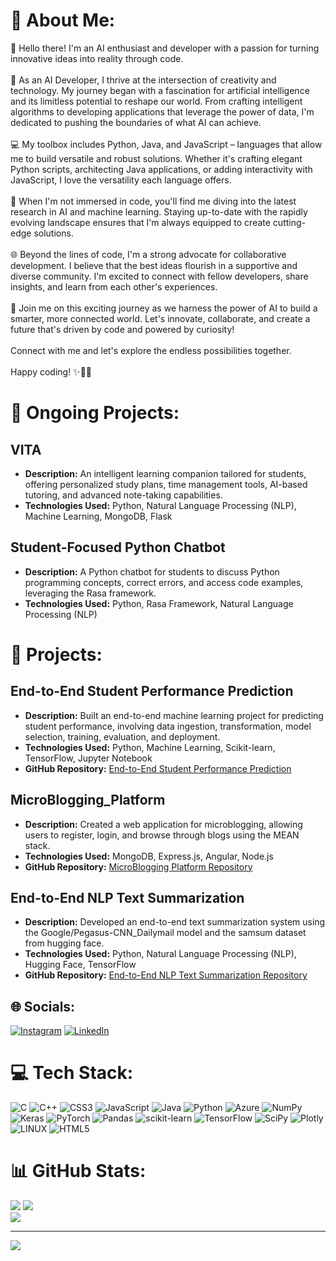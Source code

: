 # 💫 About Me:
👋 Hello there! I'm an AI enthusiast and developer with a passion for turning innovative ideas into reality through code.<br><br>🌟 As an AI Developer, I thrive at the intersection of creativity and technology. My journey began with a fascination for artificial intelligence and its limitless potential to reshape our world. From crafting intelligent algorithms to developing applications that leverage the power of data, I'm dedicated to pushing the boundaries of what AI can achieve.<br><br>💻 My toolbox includes Python, Java, and JavaScript – languages that allow me to build versatile and robust solutions. Whether it's crafting elegant Python scripts, architecting Java applications, or adding interactivity with JavaScript, I love the versatility each language offers.<br><br>🧠 When I'm not immersed in code, you'll find me diving into the latest research in AI and machine learning. Staying up-to-date with the rapidly evolving landscape ensures that I'm always equipped to create cutting-edge solutions.<br><br>🌐 Beyond the lines of code, I'm a strong advocate for collaborative development. I believe that the best ideas flourish in a supportive and diverse community. I'm excited to connect with fellow developers, share insights, and learn from each other's experiences.<br><br>🚀 Join me on this exciting journey as we harness the power of AI to build a smarter, more connected world. Let's innovate, collaborate, and create a future that's driven by code and powered by curiosity!<br><br>Connect with me and let's explore the endless possibilities together.<br><br>Happy coding! ✨🤖🚀


# 🚀 Ongoing Projects:

## VITA
- **Description:** An intelligent learning companion tailored for students, offering personalized study plans, time management tools, AI-based tutoring, and advanced note-taking capabilities.
- **Technologies Used:** Python, Natural Language Processing (NLP), Machine Learning, MongoDB, Flask

## Student-Focused Python Chatbot
- **Description:** A Python chatbot for students to discuss Python programming concepts, correct errors, and access code examples, leveraging the Rasa framework.
- **Technologies Used:** Python, Rasa Framework, Natural Language Processing (NLP)

# 🚀 Projects:

## End-to-End Student Performance Prediction
- **Description:** Built an end-to-end machine learning project for predicting student performance, involving data ingestion, transformation, model selection, training, evaluation, and deployment.
- **Technologies Used:** Python, Machine Learning, Scikit-learn, TensorFlow, Jupyter Notebook
- **GitHub Repository:** [End-to-End Student Performance Prediction](https://github.com/RiteshYennuwar/ETE_student_project)


## MicroBlogging_Platform
- **Description:** Created a web application for microblogging, allowing users to register, login, and browse through blogs using the MEAN stack.
- **Technologies Used:** MongoDB, Express.js, Angular, Node.js
- **GitHub Repository:** [MicroBlogging Platform Repository](https://github.com/RiteshYennuwar/MicroBlogging_Platform)

## End-to-End NLP Text Summarization
- **Description:** Developed an end-to-end text summarization system using the Google/Pegasus-CNN_Dailymail model and the samsum dataset from hugging face.
- **Technologies Used:** Python, Natural Language Processing (NLP), Hugging Face, TensorFlow
- **GitHub Repository:** [End-to-End NLP Text Summarization Repository](https://github.com/RiteshYennuwar/ETE_NLP_Text_Summarization)

## 🌐 Socials:
[![Instagram](https://img.shields.io/badge/Instagram-%23E4405F.svg?logo=Instagram&logoColor=white)](https://instagram.com/https://www.instagram.com/ritesh_yennuwar/) [![LinkedIn](https://img.shields.io/badge/LinkedIn-%230077B5.svg?logo=linkedin&logoColor=white)](https://linkedin.com/in/riteshyennuwar/) 

# 💻 Tech Stack:
![C](https://img.shields.io/badge/c-%2300599C.svg?style=for-the-badge&logo=c&logoColor=white) ![C++](https://img.shields.io/badge/c++-%2300599C.svg?style=for-the-badge&logo=c%2B%2B&logoColor=white) ![CSS3](https://img.shields.io/badge/css3-%231572B6.svg?style=for-the-badge&logo=css3&logoColor=white) ![JavaScript](https://img.shields.io/badge/javascript-%23323330.svg?style=for-the-badge&logo=javascript&logoColor=%23F7DF1E) ![Java](https://img.shields.io/badge/java-%23ED8B00.svg?style=for-the-badge&logo=java&logoColor=white) ![Python](https://img.shields.io/badge/python-3670A0?style=for-the-badge&logo=python&logoColor=ffdd54) ![Azure](https://img.shields.io/badge/azure-%230072C6.svg?style=for-the-badge&logo=azure-devops&logoColor=white) ![NumPy](https://img.shields.io/badge/numpy-%23013243.svg?style=for-the-badge&logo=numpy&logoColor=white) ![Keras](https://img.shields.io/badge/Keras-%23D00000.svg?style=for-the-badge&logo=Keras&logoColor=white) ![PyTorch](https://img.shields.io/badge/PyTorch-%23EE4C2C.svg?style=for-the-badge&logo=PyTorch&logoColor=white) ![Pandas](https://img.shields.io/badge/pandas-%23150458.svg?style=for-the-badge&logo=pandas&logoColor=white) ![scikit-learn](https://img.shields.io/badge/scikit--learn-%23F7931E.svg?style=for-the-badge&logo=scikit-learn&logoColor=white) ![TensorFlow](https://img.shields.io/badge/TensorFlow-%23FF6F00.svg?style=for-the-badge&logo=TensorFlow&logoColor=white) ![SciPy](https://img.shields.io/badge/SciPy-%230C55A5.svg?style=for-the-badge&logo=scipy&logoColor=%white) ![Plotly](https://img.shields.io/badge/Plotly-%233F4F75.svg?style=for-the-badge&logo=plotly&logoColor=white) ![LINUX](https://img.shields.io/badge/Linux-FCC624?style=for-the-badge&logo=linux&logoColor=black) ![HTML5](https://img.shields.io/badge/html5-%23E34F26.svg?style=for-the-badge&logo=html5&logoColor=white)

# 📊 GitHub Stats:
![](https://github-readme-streak-stats.herokuapp.com/?user=RiteshYennuwar&theme=dark&hide_border=true)
![](https://github-readme-stats.vercel.app/api?username=RiteshYennuwar&theme=dark&hide_border=true&include_all_commits=false&count_private=false)<br/>
![](https://github-readme-stats.vercel.app/api/top-langs/?username=RiteshYennuwar&theme=dark&hide_border=true&include_all_commits=false&count_private=false&layout=compact)

---
[![](https://visitcount.itsvg.in/api?id=RiteshYennuwar&icon=0&color=0)](https://visitcount.itsvg.in)

<!-- Proudly created with GPRM ( https://gprm.itsvg.in ) -->
